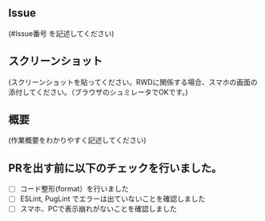 ## Issue

(#Issue番号 を記述してください)

## スクリーンショット

(スクリーンショットを貼ってください。RWDに関係する場合、スマホの画面の添付してください。（ブラウザのシュミレータでOKです。)

## 概要

(作業概要をわかりやすく記述してください)

## PRを出す前に以下のチェックを行いました。

- [ ] コード整形(format）を行いました
- [ ] ESLint, PugLint でエラーは出ていないことを確認しました
- [ ] スマホ、PCで表示崩れがないことを確認しました
